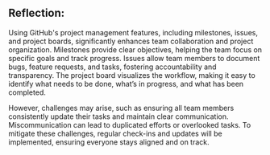 
## Reflection:

Using GitHub's project management features, including milestones, issues, and project boards, significantly enhances team collaboration and project organization. Milestones provide clear objectives, helping the team focus on specific goals and track progress. Issues allow team members to document bugs, feature requests, and tasks, fostering accountability and transparency. The project board visualizes the workflow, making it easy to identify what needs to be done, what’s in progress, and what has been completed.

However, challenges may arise, such as ensuring all team members consistently update their tasks and maintain clear communication. Miscommunication can lead to duplicated efforts or overlooked tasks. To mitigate these challenges, regular check-ins and updates will be implemented, ensuring everyone stays aligned and on track.